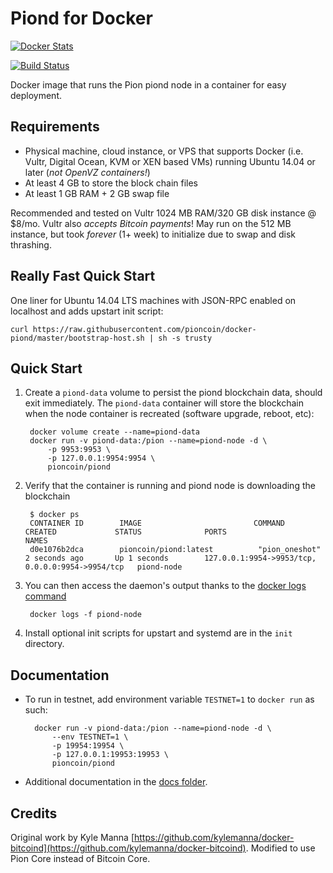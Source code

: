 Piond for Docker
================

[![Docker Stats](http://dockeri.co/image/pioncoin/piond)](https://hub.docker.com/r/pioncoin/piond/)

[![Build Status](https://travis-ci.org/pioncoin/docker-piond.svg?branch=master)](https://travis-ci.org/pioncoin/docker-piond/)


Docker image that runs the Pion piond node in a container for easy deployment.


Requirements
------------

* Physical machine, cloud instance, or VPS that supports Docker (i.e. Vultr, Digital Ocean, KVM or XEN based VMs) running Ubuntu 14.04 or later (*not OpenVZ containers!*)
* At least 4 GB to store the block chain files
* At least 1 GB RAM + 2 GB swap file

Recommended and tested on Vultr 1024 MB RAM/320 GB disk instance @ $8/mo.  Vultr also *accepts Bitcoin payments*!  May run on the 512 MB instance, but took *forever* (1+ week) to initialize due to swap and disk thrashing.


Really Fast Quick Start
-----------------------

One liner for Ubuntu 14.04 LTS machines with JSON-RPC enabled on localhost and adds upstart init script:

    curl https://raw.githubusercontent.com/pioncoin/docker-piond/master/bootstrap-host.sh | sh -s trusty


Quick Start
-----------

1. Create a `piond-data` volume to persist the piond blockchain data, should exit immediately.  The `piond-data` container will store the blockchain when the node container is recreated (software upgrade, reboot, etc):

        docker volume create --name=piond-data
        docker run -v piond-data:/pion --name=piond-node -d \
            -p 9953:9953 \
            -p 127.0.0.1:9954:9954 \
            pioncoin/piond

2. Verify that the container is running and piond node is downloading the blockchain

        $ docker ps
        CONTAINER ID        IMAGE                         COMMAND             CREATED             STATUS              PORTS                                              NAMES
        d0e1076b2dca        pioncoin/piond:latest          "pion_oneshot"      2 seconds ago       Up 1 seconds        127.0.0.1:9954->9953/tcp, 0.0.0.0:9954->9954/tcp   piond-node

3. You can then access the daemon's output thanks to the [docker logs command]( https://docs.docker.com/reference/commandline/cli/#logs)

        docker logs -f piond-node

4. Install optional init scripts for upstart and systemd are in the `init` directory.


Documentation
-------------

* To run in testnet, add environment variable `TESTNET=1` to `docker run` as such:

        docker run -v piond-data:/pion --name=piond-node -d \
            --env TESTNET=1 \
            -p 19954:19954 \
            -p 127.0.0.1:19953:19953 \
            pioncoin/piond

* Additional documentation in the [docs folder](docs).

Credits
-------

Original work by Kyle Manna [https://github.com/kylemanna/docker-bitcoind](https://github.com/kylemanna/docker-bitcoind).
Modified to use Pion Core instead of Bitcoin Core.

